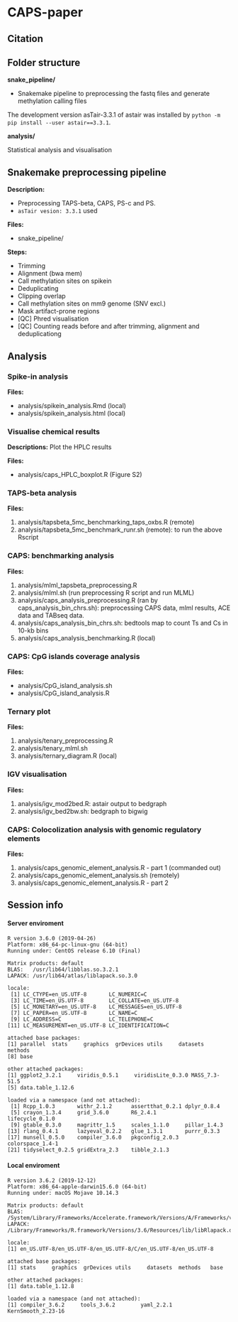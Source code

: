 # CAPS-paper
 
## Citation

## Folder structure

**snake_pipeline/**

* Snakemake pipeline to preprocessing the fastq files and generate methylation calling files

The development version asTair-3.3.1 of astair was installed by `python -m pip install --user astair==3.3.1`.


**analysis/**

Statistical analysis and visualisation


## Snakemake preprocessing pipeline

**Description:**
* Preprocessing TAPS-beta, CAPS, PS-c and PS.
* `asTair vesion: 3.3.1` used

**Files:**
* snake_pipeline/

**Steps:**
* Trimming
* Alignment (bwa mem)
* Call methylation sites on spikein
* Deduplicating
* Clipping overlap
* Call methylation sites on mm9 genome (SNV excl.)
* Mask artifact-prone regions
* [QC] Phred visualisation
* [QC] Counting reads before and after trimming, alignment and deduplicationg


## Analysis

### Spike-in analysis

**Files:**
* analysis/spikein_analysis.Rmd (local)
* analysis/spikein_analysis.html (local)


### Visualise chemical results

**Descriptions:** Plot the HPLC results

**Files:** 
* analysis/caps_HPLC_boxplot.R (Figure S2)

### TAPS-beta analysis

**Files:**
1. analysis/tapsbeta_5mc_benchmarking_taps_oxbs.R (remote)
1. analysis/tapsbeta_5mc_benchmark_runr.sh (remote): to run the above Rscript

### CAPS: benchmarking analysis

**Files:** 
1. analysis/mlml_tapsbeta_preprocessing.R
1. analysis/mlml.sh (run preprocessing R script and run MLML)
1. analysis/caps_analysis_preprocessing.R (ran by caps_analysis_bin_chrs.sh): preprocessing CAPS data, mlml results, ACE data and TABseq data.
1. analysis/caps_analysis_bin_chrs.sh: bedtools map to count Ts and Cs in 10-kb bins
1. analysis/caps_analysis_benchmarking.R (local)

### CAPS: CpG islands coverage analysis

**Files:**
* analysis/CpG_island_analysis.sh
* analysis/CpG_island_analysis.R


### Ternary plot

**Files:**
1. analysis/tenary_preprocessing.R 
1. analysis/tenary_mlml.sh
1. analysis/ternary_diagram.R (local)

### IGV visualisation 

**Files:**
1. analysis/igv_mod2bed.R: astair output to bedgraph
1. analysis/igv_bed2bw.sh: bedgraph to bigwig

### CAPS: Colocolization analysis with genomic regulatory elements


**Files:**
1. analysis/caps_genomic_element_analysis.R - part 1 (commanded out)
1. analysis/caps_genomic_element_analysis.sh (remotely)
1. analysis/caps_genomic_element_analysis.R - part 2


## Session info

#### Server enviroment

```
R version 3.6.0 (2019-04-26)
Platform: x86_64-pc-linux-gnu (64-bit)
Running under: CentOS release 6.10 (Final)

Matrix products: default
BLAS:   /usr/lib64/libblas.so.3.2.1
LAPACK: /usr/lib64/atlas/liblapack.so.3.0

locale:
 [1] LC_CTYPE=en_US.UTF-8       LC_NUMERIC=C              
 [3] LC_TIME=en_US.UTF-8        LC_COLLATE=en_US.UTF-8    
 [5] LC_MONETARY=en_US.UTF-8    LC_MESSAGES=en_US.UTF-8   
 [7] LC_PAPER=en_US.UTF-8       LC_NAME=C                 
 [9] LC_ADDRESS=C               LC_TELEPHONE=C            
[11] LC_MEASUREMENT=en_US.UTF-8 LC_IDENTIFICATION=C       

attached base packages:
[1] parallel  stats     graphics  grDevices utils     datasets  methods  
[8] base     

other attached packages:
[1] ggplot2_3.2.1     viridis_0.5.1     viridisLite_0.3.0 MASS_7.3-51.5    
[5] data.table_1.12.6

loaded via a namespace (and not attached):
 [1] Rcpp_1.0.3       withr_2.1.2      assertthat_0.2.1 dplyr_0.8.4     
 [5] crayon_1.3.4     grid_3.6.0       R6_2.4.1         lifecycle_0.1.0 
 [9] gtable_0.3.0     magrittr_1.5     scales_1.1.0     pillar_1.4.3    
[13] rlang_0.4.1      lazyeval_0.2.2   glue_1.3.1       purrr_0.3.3     
[17] munsell_0.5.0    compiler_3.6.0   pkgconfig_2.0.3  colorspace_1.4-1
[21] tidyselect_0.2.5 gridExtra_2.3    tibble_2.1.3    
```

#### Local enviroment

```
R version 3.6.2 (2019-12-12)
Platform: x86_64-apple-darwin15.6.0 (64-bit)
Running under: macOS Mojave 10.14.3

Matrix products: default
BLAS:   /System/Library/Frameworks/Accelerate.framework/Versions/A/Frameworks/vecLib.framework/Versions/A/libBLAS.dylib
LAPACK: /Library/Frameworks/R.framework/Versions/3.6/Resources/lib/libRlapack.dylib

locale:
[1] en_US.UTF-8/en_US.UTF-8/en_US.UTF-8/C/en_US.UTF-8/en_US.UTF-8

attached base packages:
[1] stats     graphics  grDevices utils     datasets  methods   base     

other attached packages:
[1] data.table_1.12.8

loaded via a namespace (and not attached):
[1] compiler_3.6.2     tools_3.6.2        yaml_2.2.1         KernSmooth_2.23-16
```


